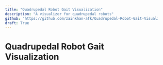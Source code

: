 ```yaml
---
title: "Quadrupedal Robot Gait Visualization"
description: "A visualizer for quadrupedal robots"
github: "https://github.com/zainkhan-afk/Quadrupedal-Robot-Gait-Visualization"
draft: True
---
```



# Quadrupedal Robot Gait Visualization